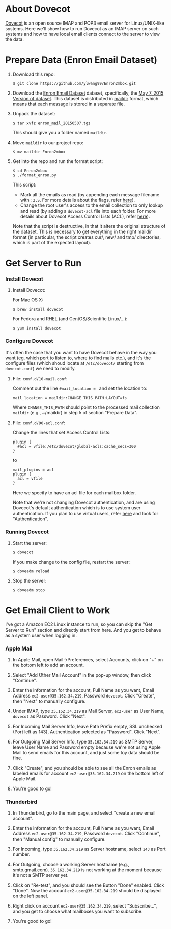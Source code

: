# About Dovecot

[Dovecot](http://www.dovecot.org/) is an open source IMAP and POP3 email server for Linux/UNIX-like systems. Here we'll show how to run Dovecot as an IMAP server on such systems and how to have local email clients connect to the server to view the data.

# Prepare Data (Enron Email Dataset)

1. Download this repo:
    ```
    $ git clone https://github.com/ylwang99/Enron2mbox.git
    ```

2. Download the [Enron Email Dataset](https://www.cs.cmu.edu/~./enron/) dataset, specifically, the [May 7, 2015 Version of dataset](https://www.cs.cmu.edu/~./enron/enron_mail_20150507.tgz). This dataset is distributed in [maildir](https://en.wikipedia.org/wiki/Maildir) format, which means that each message is stored in a separate file.

3. Unpack the dataset:
    ```
    $ tar xvfz enron_mail_20150507.tgz
    ```
    This should give you a folder named `maildir`.

4. Move `maildir` to our project repo:
    ```
    $ mv maildir Enron2mbox
    ```

5. Get into the repo and run the format script:
    ```
    $ cd Enron2mbox
    $ ./format_enron.py
    ```
    This script: 
    * Mark all the emails as read (by appending each message filename with `:2,S`. For more details about the flags, refer [here](http://cr.yp.to/proto/maildir.html)).
    * Change the root user's access to the email collection to only lookup and read (by adding a `dovecot-acl` file into each folder. For more details about Dovecot Access Control Lists (ACL), refer [here](http://wiki2.dovecot.org/ACL)).
    
    Note that the script is destructive, in that it alters the original structure of the dataset. This is necessary to get everything in the right maildir format (in particular, the script creates cur/, new/ and tmp/ directories, which is part of the expected layout).

# Get Server to Run
### Install Dovecot

1. Install Dovecot:
    
    For Mac OS X:
    ```
    $ brew install dovecot
    ```
    For Fedora and RHEL (and CentOS/Scientific Linux/...):
    ```
    $ yum install dovecot
    ```
    
### Configure Dovecot

It's often the case that you want to have Dovecot behave in the way you want (eg. which port to listen to, where to find mails etc.), and it's the configure files (which shoud locate at `/etc/dovecot/` starting from `dovecot.conf`) we need to modify. 

1. File: `conf.d/10-mail.conf`:
    
    Comment out the line `#mail_location = ` and set the location to:
    ```
    mail_location = maildir:CHANGE_THIS_PATH:LAYOUT=fs
    ```
    Where `CHANGE_THIS_PATH` should point to the processed mail collection `maildir` (e.g., ~/maildir) in step 5 of section "Prepare Data".
    
2. File: `conf.d/90-acl.conf`:

    Change the lines that set Access Control Lists:
    ```
    plugin {
      #acl = vfile:/etc/dovecot/global-acls:cache_secs=300
    }
    ```
    to
    ```
    mail_plugins = acl
    plugin {
      acl = vfile
    }
    ```
    Here we specify to have an acl file for each mailbox folder.
    
    Note that we're not changing Dovecot authentication, and are using Dovecot's default authentication which is to use system user authentication. If you plan to use virtual users, refer [here](http://wiki2.dovecot.org/BasicConfiguration) and look for "Authentication".
    
### Running Dovecot

1. Start the server:
    ```
    $ dovecot
    ```
    If you make change to the config file, restart the server:
    ```
    $ doveadm reload
    ```

2. Stop the server:
    ```
    $ doveadm stop
    ```

# Get Email Client to Work
I've got a Amazon EC2 Linux instance to run, so you can skip the "Get Server to Run" section and directly start from here. And you get to behave as a system user when logging in.

### Apple Mail
1. In Apple Mail, open Mail->Preferences, select Accounts, click on "+" on the bottom left to add an account.

2. Select "Add Other Mail Account" in the pop-up window, then click "Continue".

3. Enter the information for the account, Full Name as you want, Email Address `ec2-user@35.162.34.219`, Password `dovecot`. Click "Create", then "Next" to manually configure.

4. Under IMAP, type `35.162.34.219` as Mail Server, `ec2-user` as User Name, `dovecot` as Password. Click "Next".

5. For Incoming Mail Server Info, leave Path Prefix empty, SSL unchecked (Port left as 143), Authentication selected as "Password". Click "Next".

6. For Outgoing Mail Server Info, type `35.162.34.219` as SMTP Server, leave User Name and Password empty because we're not using Apple Mail to send emails for this account, and just some toy data should be fine.

7. Click "Create", and you should be able to see all the Enron emails as labeled emails for account `ec2-user@35.162.34.219` on the bottom left of Apple Mail. 

8. You're good to go!

### Thunderbird
1. In Thunderbird, go to the main page, and select "create a new email account".

2. Enter the information for the account, Full Name as you want, Email Address `ec2-user@35.162.34.219`, Password `dovecot`. Click "Continue", then "Manual config" to manually configure.

3. For Incoming, type `35.162.34.219` as Server hostname, select `143` as Port number.

4. For Outgoing, choose a working Server hostname (e.g., smtp.gmail.com). `35.162.34.219` is not working at the moment because it's not a SMTP server yet.

5. Click on "Re-test", and you should see the Button "Done" enabled. Click "Done". Now the account `ec2-user@35.162.34.219` should be displayed on the left panel.

6. Right click on account `ec2-user@35.162.34.219`, select "Subscribe...", and you get to choose what mailboxes you want to subscribe.

7. You're good to go!